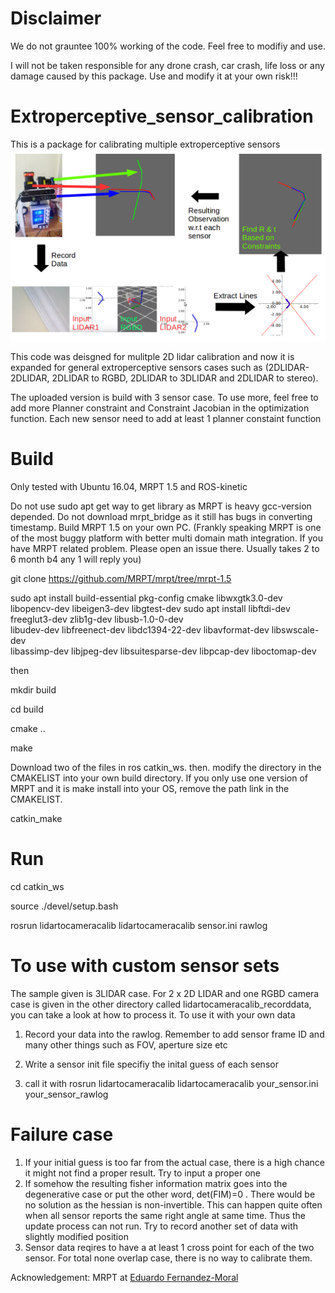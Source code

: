 # Disclaimer
We do not grauntee 100% working of the code. Feel free to modifiy and use. 

I will not be taken responsible for any drone crash, car crash, life loss or any damage caused by this package. Use and modify it at your own risk!!!

# Extroperceptive_sensor_calibration
This is a package for calibrating multiple extroperceptive sensors
![alt tag](https://github.com/snakehaihai/Extroperceptive_sensor_calibration/blob/master/output/processflow.png) 


This code was deisgned for mulitple 2D lidar calibration and now it is expanded for general extroperceptive sensors cases such as 
(2DLIDAR-2DLIDAR,  2DLIDAR to RGBD, 2DLIDAR to 3DLIDAR and 2DLIDAR to stereo).

The uploaded version is build with 3 sensor case. To use more, feel free to add more 
Planner constraint and Constraint Jacobian in the optimization function. Each new sensor need to add at least 1 planner constaint function

# Build
 Only tested with Ubuntu 16.04, MRPT 1.5 and ROS-kinetic

Do not use sudo apt get way to get library as MRPT is heavy gcc-version depended.
Do not download mrpt_bridge as it still has bugs in converting timestamp.
Build MRPT 1.5 on your own PC. (Frankly speaking MRPT is one of the most buggy platform with better multi domain math integration. If you have MRPT related problem. Please open an issue there. Usually takes 2 to 6 month b4 any 1 will reply you) 

git clone https://github.com/MRPT/mrpt/tree/mrpt-1.5

sudo apt install build-essential pkg-config cmake libwxgtk3.0-dev \
libopencv-dev libeigen3-dev libgtest-dev
sudo apt install libftdi-dev freeglut3-dev zlib1g-dev libusb-1.0-0-dev \
libudev-dev libfreenect-dev libdc1394-22-dev libavformat-dev libswscale-dev \
libassimp-dev libjpeg-dev   libsuitesparse-dev libpcap-dev liboctomap-dev

then 

mkdir build 

cd build

cmake ..

make



Download two of the files in ros catkin_ws.
then. 
modify the directory in the CMAKELIST into your own build directory. If you only use one version of MRPT and it is make install into your OS, remove the path link in the CMAKELIST.


catkin_make


# Run 

cd catkin_ws

source ./devel/setup.bash

rosrun lidartocameracalib lidartocameracalib sensor.ini rawlog

# To use with custom sensor sets
The sample given is 3LIDAR case. For 2 x 2D LIDAR and one RGBD camera case is given in the other directory called lidartocameracalib_recorddata, you can take a look at how to process it. 
To use it with your own data
1. Record your data into the rawlog. Remember to add sensor frame ID and many other things such as FOV, aperture size etc

2. Write a sensor init file specifiy the inital guess of each sensor

3. call it with     rosrun  lidartocameracalib lidartocameracalib your_sensor.ini your_sensor_rawlog


# Failure case
1. If your initial guess is too far from the actual case, there is a high chance it might not find a proper result. Try to input a proper one
2. If somehow the resulting fisher information matrix goes into the degenerative case or put the other word, det(FIM)=0 . There would be no solution as the hessian is non-invertible. This can happen quite often when all sensor reports the same right angle at same time. Thus the update process can not run.  Try to record another set of data with slightly modified position
3. Sensor data reqires to have a at least 1 cross point for each of the two sensor. For total none overlap case, there is no way to calibrate them. 



Acknowledgement: MRPT at [Eduardo Fernandez-Moral](https://github.com/EduFdez)

